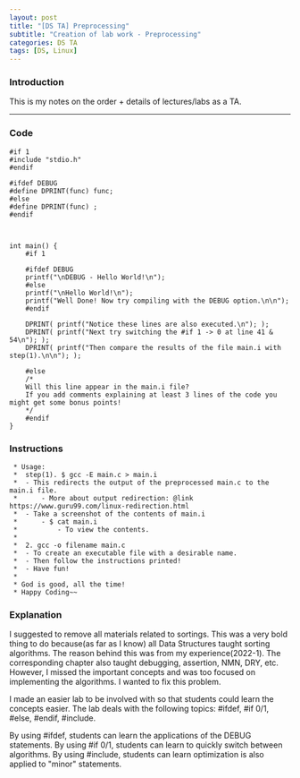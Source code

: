 ```yaml
---
layout: post
title: "[DS TA] Preprocessing"
subtitle: "Creation of lab work - Preprocessing"
categories: DS TA
tags: [DS, Linux]
---
```


### Introduction
This is my notes on the order + details of lectures/labs as a TA.

---

### Code
```
#if 1
#include "stdio.h"
#endif

#ifdef DEBUG
#define DPRINT(func) func;
#else
#define DPRINT(func) ;
#endif



int main() {
    #if 1

    #ifdef DEBUG
    printf("\nDEBUG - Hello World!\n");
    #else
    printf("\nHello World!\n");
    printf("Well Done! Now try compiling with the DEBUG option.\n\n");
    #endif

    DPRINT( printf("Notice these lines are also executed.\n"); );
    DPRINT( printf("Next try switching the #if 1 -> 0 at line 41 & 54\n"); );
    DPRINT( printf("Then compare the results of the file main.i with step(1).\n\n"); );

    #else
    /*
    Will this line appear in the main.i file?
    If you add comments explaining at least 3 lines of the code you might get some bonus points!
    */
    #endif
}
```

### Instructions
```
 * Usage:
 * 	step(1). $ gcc -E main.c > main.i
 *  - This redirects the output of the preprocessed main.c to the main.i file.
 *      - More about output redirection: @link https://www.guru99.com/linux-redirection.html
 *  - Take a screenshot of the contents of main.i
 *      - $ cat main.i
 *          - To view the contents.
 * 
 *  2. gcc -o filename main.c
 *  - To create an executable file with a desirable name.
 * 	- Then follow the instructions printed!
 * 	- Have fun!
 * 
 * God is good, all the time!
 * Happy Coding~~
```

### Explanation
I suggested to remove all materials related to sortings. This was a very bold thing to do because(as far as I know) all Data Structures taught sorting algorithms.
The reason behind this was from my experience(2022-1). The corresponding chapter also taught debugging, assertion, NMN, DRY, etc.
However, I missed the important concepts and was too focused on implementing the algorithms. I wanted to fix this problem.

I made an easier lab to be involved with so that students could learn the concepts easier.
The lab deals with the following topics: #ifdef, #if 0/1, #else, #endif, #include.

By using #ifdef, students can learn the applications of the DEBUG statements.
By using #if 0/1, students can learn to quickly switch between algorithms.
By using #include, students can learn optimization is also applied to "minor" statements.